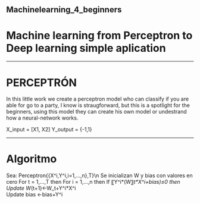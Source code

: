 ## Machinelearning_4_beginners
# Machine learning from Perceptron to Deep learning simple aplication
---
# PERCEPTRÓN
In this little work we create a perceptron model who can classify 
if you are able for go to a party, I know is straugforward, 
but this is a spotlight for the beginners, using this model 
they can create his own model or undestrand how a neural-network works.

X_input = [X1, X2]
Y_output = {-1,1}

---
# Algoritmo
Sea: Perceptron{{X^i,Y^i,i=1,…,n},T}\n
Se inicializan W y bias con valores en cero 
For t = 1,...,T then
      For i = 1,...,n then
           If 〖Y^i*(W〗_t*X^i+bias)≤0 then
                Update W_(t+1)←W_t+Y^i*X^i    
                Update bias ←bias+Y^i

